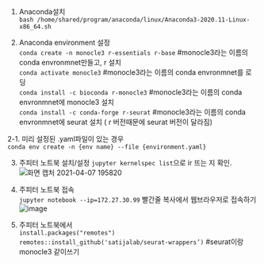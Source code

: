 1. Anaconda설치  
`bash /home/shared/program/anaconda/linux/Anaconda3-2020.11-Linux-x86_64.sh`

2. Anaconda environment 설정  
`conda create -n monocle3 r-essentials r-base` #monocle3라는 이름의 conda envronmnet만들고, r 설치  
`conda activate monocle3` #monocle3라는 이름의 conda envronmnet를 로딩  
`conda install -c bioconda r-monocle3` #monocle3라는 이름의 conda envronmnet에 monocle3 설치  
`conda install -c conda-forge r-seurat` #monocle3라는 이름의 conda envronmnet에 seurat 설치 ( r 버전때문에 seurat 버전이 달라짐)  

2-1. 미리 설정된 .yaml파일이 있는 경우  
`conda env create -n {env name} --file {environment.yaml}`

3. 주피터 노트북 설치/설정
`jupyter kernelspec list`으로 ir 뜨는 지 확인. 
![화면 캡처 2021-04-07 195820](https://user-images.githubusercontent.com/42495757/113856052-b24db080-97db-11eb-86ed-98364819beee.png)

4. 주피터 노트북 접속  
`jupyter notebook --ip=172.27.30.99`
빨간줄 복사에서 웹브라우저로 접속하기
![image](https://user-images.githubusercontent.com/42495757/113856474-41f35f00-97dc-11eb-827f-8703c331094a.png)

5. 주피터 노트북에서  
`install.packages("remotes")` 
`remotes::install_github('satijalab/seurat-wrappers’)` #seurat이랑 monocle3 같이쓰기  

